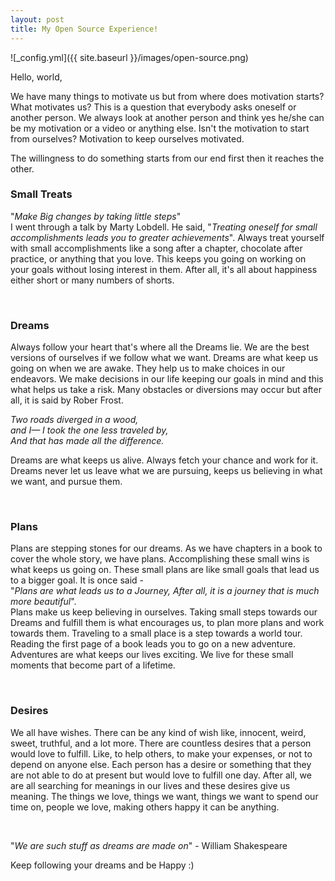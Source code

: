```yaml
---
layout: post
title: My Open Source Experience!
---
```


![_config.yml]({{ site.baseurl }}/images/open-source.png)

Hello, world,

We have many things to motivate us but from where does motivation starts?
What motivates us? This is a question that everybody asks oneself or another person. We always look at another person and think yes he/she can be my motivation or a video or anything else. Isn't the motivation to start from ourselves? Motivation to keep ourselves motivated.

The willingness to do something starts from our end first then it reaches the other.

### Small Treats
"*Make Big changes by taking little steps*"  <br>
I went through a talk by Marty Lobdell. He said, "*Treating oneself for small accomplishments leads you to greater achievements*". Always treat yourself with small accomplishments like a song after a chapter, chocolate after practice, or anything that you love. This keeps you going on working on your goals without losing interest in them. After all, it's all about happiness either short or many numbers of shorts.

<br>

### Dreams
Always follow your heart that's where all the Dreams lie. We are the best versions of ourselves if we follow what we want. Dreams are what keep us going on when we are awake. They help us to make choices in our endeavors. We make decisions in our life keeping our goals in mind and this what helps us take a risk. Many obstacles or diversions may occur but after all, it is said by Rober Frost.

*Two roads diverged in a wood, <br>
and I— I took the one less traveled by, <br> 
And that has made all the difference.* <br>

Dreams are what keeps us alive. Always fetch your chance and work for it. Dreams never let us leave what we are pursuing, keeps us believing in what we want, and pursue them.

<br>

### Plans
Plans are stepping stones for our dreams. As we have chapters in a book to cover the whole story, we have plans. Accomplishing these small wins is what keeps us going on. These small plans are like small goals that lead us to a bigger goal. It is once said - 
<br> "*Plans are what leads us to a Journey, After all, it is a journey that is much more beautiful*". 
<br> Plans make us keep believing in ourselves. Taking small steps towards our Dreams and fulfill them is what encourages us, to plan more plans and work towards them. Traveling to a small place is a step towards a world tour. Reading the first page of a book leads you to go on a new adventure. Adventures are what keeps our lives exciting. We live for these small moments that become part of a lifetime.

<br>

### Desires
We all have wishes. There can be any kind of wish like, innocent, weird, sweet, truthful, and a lot more. There are countless desires that a person would love to fulfill. Like, to help others, to make your expenses, or not to depend on anyone else. Each person has a desire or something that they are not able to do at present but would love to fulfill one day. After all, we are all searching for meanings in our lives and these desires give us meaning. The things we love, things we want, things we want to spend our time on, people we love, making others happy it can be anything.

<br>

"*We are such stuff as dreams are made on*" - William Shakespeare

Keep following your dreams and be Happy :)
